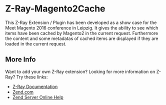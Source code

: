 Z-Ray-Magento2Cache
===================

This Z-Ray Extension / Plugin has been developed as a show case for the Meet Magento 2016 conference in Leipzig.
It gives the ability to see which items have been cached by Magento2 in the current request. Furthermore the content and some metadatas of cached items are displayed if they are loaded in the current request.  

More Info
------------

Want to add your own Z-Ray extension? Looking for more information on Z-Ray? Try these links:

- [Z-Ray Documentation](https://github.com/zend-server-plugins/Documentation)
- [Zend.com](http://www.zend.com/en/products/server/z-ray)
- [Zend Server Online Help](http://files.zend.com/help/Zend-Server/content/z-ray_concept.htm)
